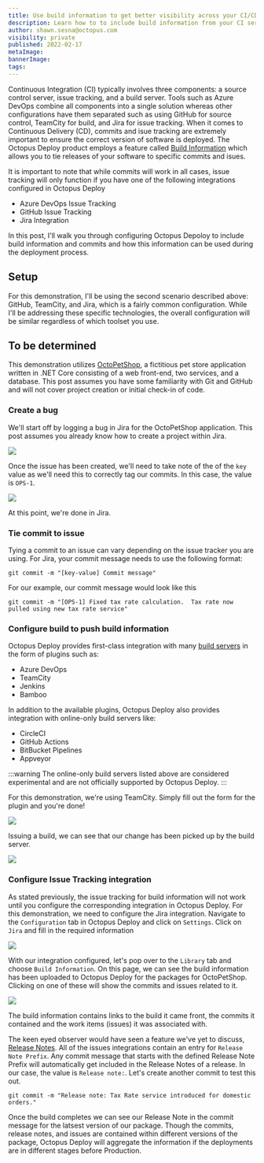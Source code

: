 ```yaml
---
title: Use build information to get better visibility across your CI/CD pipeline from build to deployment
description: Learn how to to include build information from your CI server in your CD processes. 
author: shawn.sesna@octopus.com 
visibility: private
published: 2022-02-17
metaImage: 
bannerImage: 
tags:
---
```


Continuous Integration (CI) typically involves three components: a source control server, issue tracking, and a build server.  Tools such as Azure DevOps combine all components into a single solution whereas other configurations have them separated such as using GitHub for source control, TeamCity for build, and Jira for issue tracking.  When it comes to Continuous Delivery (CD), commits and isue tracking are extremely important to ensure the correct version of software is deployed.  The Octopus Deploy product employs a feature called [Build Information](https://octopus.com/docs/packaging-applications/build-servers#build-information) which allows you to tie releases of your software to specific commits and isues.  

It is important to note that while commits will work in all cases, issue tracking will only function if you have one of the following integrations configured in Octopus Deploy
- Azure DevOps Issue Tracking
- GitHub Issue Tracking
- Jira Integration

In this post, I'll walk you through configuring Octopus Depoloy to include build information and commits and how this information can be used during the deployment process.

## Setup
For this demonstration, I'll be using the second scenario described above: GitHub, TeamCity, and Jira, which is a fairly common configuration.  While I'll be addressing these specific technologies, the overall configuration will be similar regardless of which toolset you use.

## To be determined
This demonstration utilizes [OctoPetShop](https://github.com/OctopusSamples/OctoPetShop), a fictitious pet store application written in .NET Core consisting of a web front-end, two services, and a database.  This post assumes you have some familiarity with Git and GitHub and will not cover project creation or initial check-in of code.

### Create a bug
We'll start off by logging a bug in Jira for the OctoPetShop application.  This post assumes you already know how to create a project  within Jira.

![](jira-issue.png)
  
Once the issue has been created, we'll need to take note of the of the `key` value as we'll need this to correctly tag our commits.  In this case, the value is `OPS-1`.

![](jira-issue-ops-1.png)

At this point, we're done in Jira.

### Tie commit to issue
Tying a commit to an issue can vary depending on the issue tracker you are using.  For Jira, your commit message needs to use the following format:

```
git commit -m "[key-value] Commit message"
```

For our example, our commit message would look like this

```
git commit -m "[OPS-1] Fixed tax rate calculation.  Tax rate now pulled using new tax rate service"
```

### Configure build to push build information
Octopus Deploy provides first-class integration with many [build servers](https://octopus.com/docs/packaging-applications/build-servers) in the form of plugins such as:
- Azure DevOps
- TeamCity
- Jenkins
- Bamboo

In addition to the available plugins, Octopus Deploy also provides integration with online-only build servers like:
- CircleCI
- GitHub Actions
- BitBucket Pipelines
- Appveyor

:::warning
The online-only build servers listed above are considered experimental and are not officially supported by Octopus Deploy.
:::

For this demonstration, we're using TeamCity.  Simply fill out the form for the plugin and you're done!  

![](teamcity-push-build-information.png)

Issuing a build, we can see that our change has been picked up by the build server.

![](teamcity-build-commit-message.png)

### Configure Issue Tracking integration
As stated previously, the issue tracking for build information will not work until you configure the corresponding integration in Octopus Deploy.  For this demonstration, we need to configure the Jira integration.  Navigate to the `Configuration` tab in Octopus Deploy and click on `Settings`.  Click on `Jira` and fill in the required information

![](octopus-settings-jira.png)

With our integration configured, let's pop over to the `Library` tab and choose `Build Information`.  On this page, we can see the build information has been uploaded to Octopus Deploy for the packages for OctoPetShop.  Clicking on one of these will show the commits and issues related to it.

![](octopus-build-information.png)

The build information contains links to the build it came front, the commits it contained and the work items (issues) it was associated with.

The keen eyed observer would have seen a feature we've yet to discuss, [Release Notes](https://octopus.com/docs/releases/release-notes).  All of the issues integrations contain an entry for `Release Note Prefix`.  Any commit message that starts with the defined Release Note Prefix will automatically get included in the Release Notes of a release.  In our case, the value is `Release note:`.  Let's create another commit to test this out.

```
git commit -m "Release note: Tax Rate service introduced for domestic orders."
```

Once the build completes we can see our Release Note in the commit message for the latsest version of our package.  Though the commits, release notes, and issues are contained within different versions of the package, Octopus Deploy will aggregate the information if the deployments are in different stages before Production.

